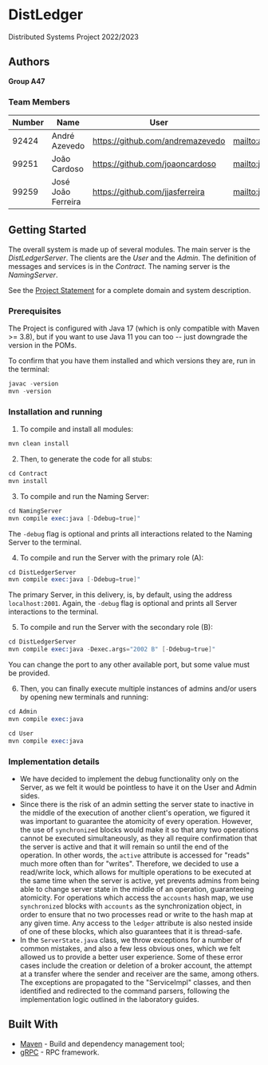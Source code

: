 # DistLedger

Distributed Systems Project 2022/2023

## Authors

**Group A47**

### Team Members

| Number | Name               | User                               | Email                                        |
| ------ | ------------------ | ---------------------------------- | -------------------------------------------- |
| 92424  | André Azevedo      | <https://github.com/andremazevedo> | <mailto:andre.m.azevedo@tecnico.ulisboa.pt>  |
| 99251  | João Cardoso       | <https://github.com/joaoncardoso>  | <mailto:joao.n.m.cardoso@tecnico.ulisboa.pt> |
| 99259  | José João Ferreira | <https://github.com/jjasferreira>  | <mailto:josejoaoferreira@tecnico.ulisboa.pt> |

## Getting Started

The overall system is made up of several modules. The main server is the _DistLedgerServer_. The clients are the _User_
and the _Admin_. The definition of messages and services is in the _Contract_. The naming server
is the _NamingServer_.

See the [Project Statement](https://github.com/tecnico-distsys/DistLedger) for a complete domain and system description.

### Prerequisites

The Project is configured with Java 17 (which is only compatible with Maven >= 3.8), but if you want to use Java 11 you
can too -- just downgrade the version in the POMs.

To confirm that you have them installed and which versions they are, run in the terminal:

```s
javac -version
mvn -version
```

### Installation and running

1. To compile and install all modules:

```s
mvn clean install
```

2. Then, to generate the code for all stubs:

```s
cd Contract
mvn install
```

3. To compile and run the Naming Server:

```s
cd NamingServer
mvn compile exec:java [-Ddebug=true]"
```

The `-debug` flag is optional and prints all interactions related to the Naming Server to the terminal.

4. To compile and run the Server with the primary role (A):

```s
cd DistLedgerServer
mvn compile exec:java [-Ddebug=true]"
```

The primary Server, in this delivery, is, by default, using the address `localhost:2001`.
Again, the `-debug` flag is optional and prints all Server interactions to the terminal.

5. To compile and run the Server with the secondary role (B):

```s
cd DistLedgerServer
mvn compile exec:java -Dexec.args="2002 B" [-Ddebug=true]"
```

You can change the port to any other available port, but some value must be provided.

6. Then, you can finally execute multiple instances of admins and/or users by opening new terminals and running:

```s
cd Admin
mvn compile exec:java
```

```s
cd User
mvn compile exec:java
```

### Implementation details

- We have decided to implement the debug functionality only on the Server, as we felt it would be pointless to have it on the User and Admin sides.
- Since there is the risk of an admin setting the server state to inactive in the middle of the execution of another client's operation, we figured it was important to guarantee the atomicity of every operation. However, the use of `synchronized` blocks would make it so that any two operations cannot be executed simultaneously, as they all require confirmation that the server is active and that it will remain so until the end of the operation. In other words, the `active` attribute is accessed for "reads" much more often than for "writes". Therefore, we decided to use a read/write lock, which allows for multiple operations to be executed at the same time when the server is active, yet prevents admins from being able to change server state in the middle of an operation, guaranteeing atomicity. For operations which access the `accounts` hash map, we use `synchronized` blocks with `accounts` as the synchronization object, in order to ensure that no two processes read or write to the hash map at any given time. Any access to the `ledger` attribute is also nested inside of one of these blocks, which also guarantees that it is thread-safe.
- In the `ServerState.java` class, we throw exceptions for a number of common mistakes, and also a few less obvious ones, which we felt allowed us to provide a better user experience. Some of these error cases include the creation or deletion of a broker account, the attempt at a transfer where the sender and receiver are the same, among others. The exceptions are propagated to the "ServiceImpl" classes, and then identified and redirected to the command parsers, following the implementation logic outlined in the laboratory guides.

## Built With

- [Maven](https://maven.apache.org/) - Build and dependency management tool;
- [gRPC](https://grpc.io/) - RPC framework.
